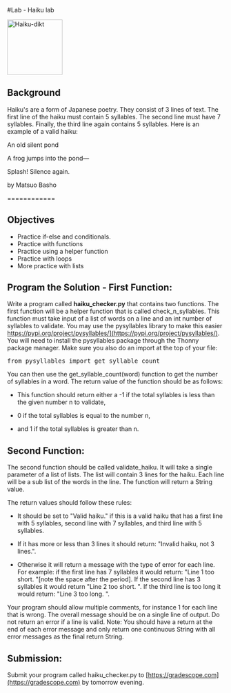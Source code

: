 #Lab - Haiku lab

<a href="https://commons.wikimedia.org/wiki/File:Haiku-dikt.jpg" title="Östasiatiska museet, CC BY 4.0 via Wikimedia Commons"><img alt="Haiku-dikt" src="https://upload.wikimedia.org/wikipedia/commons/thumb/2/26/Haiku-dikt.jpg/128px-Haiku-dikt.jpg" width="128"></a>

## Background
Haiku's are a form of Japanese poetry.  They consist of 3 lines of text.  The first line of the haiku must contain 5 syllables.  The second line must have 7 syllables.  Finally, the third line again contains 5 syllables.
Here is an example of a valid haiku:

An old silent pond

A frog jumps into the pond—

Splash! Silence again.

by Matsuo Basho
 
============

## Objectives

- Practice if-else and conditionals.
- Practice with functions
- Practice using a helper function
- Practice with loops
- More practice with lists


## Program the Solution - First Function:

Write a program called **haiku_checker.py** that contains two functions.
The first function will be a helper function that is called check_n_syllables.  This function must take input of a list of words on a line and an int number of syllables to validate.  You may use the pysyllables library to make this easier https://pypi.org/project/pysyllables/](https://pypi.org/project/pysyllables/). You will need to install the pysyllables  package through the Thonny package manager. Make sure you also do an import at the top of your file:

<pre>from pysyllables import get_syllable_count</pre>

You can then use the get_syllable_count(word) function to get the number of syllables in a word.
The return value of the function should be as follows:

- This function should return either a -1 if the total syllables is less than the given number n to validate,
    
- 0 if the total syllables is equal to the number n,
    
- and 1 if the total syllables is greater than n.


## Second Function:

The second function should be called validate_haiku.  It will take a single parameter of a list of lists. The list will contain 3 lines for the haiku.  Each line will be a sub list of the words in the line. The function will return a String value. 

The return values should follow these rules:

- It should be set to "Valid haiku." if this is a valid haiku that has a first line with 5 syllables, second line with 7 syllables, and third line with 5 syllables. 
    
- If it has more or less than 3 lines it should return: "Invalid haiku, not 3 lines.". 
    
- Otherwise it will return a message with the type of error for each line.  For example: if the first line has 7 syllables it would return: "Line 1 too short. "[note the space after the period].  If the second line has 3 syllables it would return "Line 2 too short. ".  If the third line is too long it would return: "Line 3 too long. ". 

Your program should allow multiple comments, for instance 1 for each line that is wrong.  The overall message should be on a single line of output.  Do not return an error if a line is valid.  Note: You should have a return at the end of each error message and only return one continuous String with all error messages as the final return String.

## Submission:
Submit your program called haiku_checker.py to [https://gradescope.com](https://gradescope.com) by tomorrow evening.